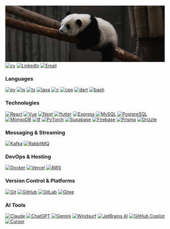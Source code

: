 <!-- PROJECT SHIELDS -->
<!--
*** I'm using markdown "reference style" links for readability.
*** Reference links are enclosed in brackets [ ] instead of parentheses ( ).
*** See the bottom of this document for the declaration of the reference variables
-->
[![My personal website](web-nav.jpg)](https://jsl1114.github.io)
[![cv][CV]](https://jsl1114.github.io/assets/jason_liu_cv.pdf)
[![LinkedIn][linkedin-shield]][linkedin-url]
[![Email][gmail-shield]][gmail-url]

### Languages
[![py][Python]](https://python.org)
[![js][JavaScript]](https://www.javascript.com/)
[![ts][TypeScript]](https://www.typescriptlang.org/)
[![java][Java]](https://java.com)
[![c][C]](https://en.wikipedia.org/wiki/C_(programming_language))
[![cpp][C++]](https://cplusplus.com/)
[![dart][Dart]](https://dart.dev/)
[![bash][Bash]](https://www.gnu.org/software/bash/)

### Technologies
[![React][React.js]][React-url]
[![Vue][Vue.js]][Vue-url]
[![Next][Next.js]][Next-url]
[![flutter][Flutter]](https://flutter.dev/)
[![Express][Express.js]][Express-url]
[![MySQL][Mysql]](https://www.mysql.com/)
[![PostgreSQL][PostgreSQL]](https://www.postgresql.org/)
[![MongoDB][MongoDB]](https://www.mongodb.com/)
[![tf][TensorFlow]](https://www.tensorflow.org/)
[![PyTorch][PyTorch]](https://pytorch.org/)
[![Supabase][Supabase]](https://supabase.com/)
[![Firebase][Firebase]](https://firebase.com/)
[![Prisma][Prisma]](https://Prisma.io/)
[![Drizzle][Drizzle]](https://orm.drizzle.team/)

### Messaging & Streaming
[![Kafka][Kafka]](https://kafka.apache.org/)
[![RabbitMQ][RabbitMQ]](https://www.rabbitmq.com/)

### DevOps & Hosting
[![Docker][Docker]](https://www.docker.com/)
[![Vercel][Vercel]](https://vercel.com/)
[![AWS][AWS]](https://aws.amazon.com/)

### Version Control & Platforms
[![Git][Git]](https://git-scm.com/)
[![GitHub][GitHub]](https://github.com/)
[![GitLab][GitLab]](https://gitlab.com/)
[![Gitee][Gitee]](https://gitee.com/)

### AI Tools
[![Claude][Claude]](https://claude.ai/)
[![ChatGPT][ChatGPT]](https://chat.openai.com/)
[![Gemini][Gemini]](https://gemini.google.com/app)
[![Windsurf][Windsurf]](https://Windsurf.com/)
[![JetBrains AI][JetBrains AI]](https://www.jetbrains.com/ai/)
[![GitHub Copilot][GitHub Copilot]](https://github.com/features/copilot)
[![Cursor][Cursor]]()



<!-- MARKDOWN LINKS & IMAGES -->
<!-- https://www.markdownguide.org/basic-syntax/#reference-style-links -->
[Flutter]: https://img.shields.io/badge/flutter-02569B?style=for-the-badge&logo=flutter&logoColor=fff
[Mysql]: https://img.shields.io/badge/mysql-4479A1?style=for-the-badge&logo=mysql&logoColor=fff
[PostgreSQL]: https://img.shields.io/badge/postgresql-4169E1?style=for-the-badge&logo=postgresql&logoColor=fff
[Supabase]: https://img.shields.io/badge/supabase-3FCF8E?style=for-the-badge&logo=supabase&logoColor=fff
[Firebase]: https://img.shields.io/badge/firebase-DD2C00?style=for-the-badge&logo=firebase&logoColor=fff
[Dart]: https://img.shields.io/badge/Dart-0175C2?style=for-the-badge&logo=dart&logoColor=fff
[CV]: https://img.shields.io/badge/CV-013243?style=for-the-badge&logo=files&logoColor=white
[Git]: https://img.shields.io/badge/Git-F05032?style=for-the-badge&logo=git&logoColor=white
[MongoDB]: https://img.shields.io/badge/MongoDB-47A248?style=for-the-badge&logo=mongodb&logoColor=white
[Express.js]: https://img.shields.io/badge/Express-000000?style=for-the-badge&logo=express&logoColor=white
[Express-url]: https://expressjs.com/
[wechat-shield]: https://img.shields.io/badge/-WECHAT-07C160?style=for-the-badge&logo=wechat&logoColor=white
[wechat-url]: <mailto:ljs11141118@gmail.com?subject=Wechat Request&body=Please send this email as is to get a automated response containing my WeChat info.>

[gmail-shield]: https://img.shields.io/badge/-EMAIL-1D77E0?style=for-the-badge&logo=gmail&logoColor=white
[gmail-url]: mailto:ljs11141118@gmail.com
[contributors-shield]: https://img.shields.io/github/contributors/github_username/repo_name.svg?style=for-the-badge
[contributors-url]: https://github.com/github_username/repo_name/graphs/contributors
[forks-shield]: https://img.shields.io/github/forks/github_username/repo_name.svg?style=for-the-badge
[forks-url]: https://github.com/github_username/repo_name/network/members
[stars-shield]: https://img.shields.io/github/stars/github_username/repo_name.svg?style=for-the-badge
[stars-url]: https://github.com/github_username/repo_name/stargazers
[issues-shield]: https://img.shields.io/github/issues/github_username/repo_name.svg?style=for-the-badge
[issues-url]: https://github.com/github_username/repo_name/issues
[license-shield]: https://img.shields.io/github/license/github_username/repo_name.svg?style=for-the-badge
[license-url]: https://github.com/github_username/repo_name/blob/master/LICENSE.txt
[linkedin-shield]: https://img.shields.io/badge/-LinkedIn-0A66C2?style=for-the-badge&logo=linkedin
[linkedin-url]: https://www.linkedin.com/in/jinsen-liu-63a778216/
[product-screenshot]: images/screenshot.png
[Next.js]: https://img.shields.io/badge/next.js-000000?style=for-the-badge&logo=nextdotjs&logoColor=white
[Next-url]: https://nextjs.org/
[React.js]: https://img.shields.io/badge/React.js-20232A?style=for-the-badge&logo=react&logoColor=white
[React-url]: https://reactjs.org/
[Vue.js]: https://img.shields.io/badge/Vue.js-35495E?style=for-the-badge&logo=vuedotjs&logoColor=white
[Vue-url]: https://vuejs.org/
[Angular.io]: https://img.shields.io/badge/Angular-DD0031?style=for-the-badge&logo=angular&logoColor=white
[Angular-url]: https://angular.io/
[Svelte.dev]: https://img.shields.io/badge/Svelte-4A4A55?style=for-the-badge&logo=svelte&logoColor=FF3E00
[Svelte-url]: https://svelte.dev/
[Laravel.com]: https://img.shields.io/badge/Laravel-FF2D20?style=for-the-badge&logo=laravel&logoColor=white
[Laravel-url]: https://laravel.com
[Bootstrap.com]: https://img.shields.io/badge/Bootstrap-563D7C?style=for-the-badge&logo=bootstrap&logoColor=white
[Bootstrap-url]: https://getbootstrap.com
[JQuery.com]: https://img.shields.io/badge/jQuery-0769AD?style=for-the-badge&logo=jquery&logoColor=white
[JQuery-url]: https://jquery.com 
[JavaScript]: https://img.shields.io/badge/JavaScript-black?style=for-the-badge&logo=javascript&logoColor=white
[Python]: https://img.shields.io/badge/Python-3776AB?style=for-the-badge&logo=python&logoColor=white
[Java]: https://img.shields.io/badge/Java-ff0000?style=for-the-badge
[C++]: https://img.shields.io/badge/C++-00599C?style=for-the-badge&logo=cplusplus&logoColor=white
[C]: https://img.shields.io/badge/C-A8B9CC?style=for-the-badge&logo=c&logoColor=white
[TypeScript]: https://img.shields.io/badge/typescript-3178C6?style=for-the-badge&logo=typescript&logoColor=white
[TensorFlow]: https://img.shields.io/badge/tensorflow-FF6F00?style=for-the-badge&logo=tensorflow&logoColor=white
[PyTorch]: https://img.shields.io/badge/pytorch-EE4C2C?style=for-the-badge&logo=pytorch&logoColor=white
[Prisma]: https://img.shields.io/badge/Prisma-2D3748?style=for-the-badge&logo=Prisma&logoColor=white
[Drizzle]: https://img.shields.io/badge/Drizzle-C5F74F?style=for-the-badge&logo=Drizzle&logoColor=white
[Docker]: https://img.shields.io/badge/Docker-2496ED?style=for-the-badge&logo=Docker&logoColor=white
[Kafka]: https://img.shields.io/badge/Apache%20Kafka-231F20?style=for-the-badge&logo=apachekafka&logoColor=white
[RabbitMQ]: https://img.shields.io/badge/RabbitMQ-FF6600?style=for-the-badge&logo=rabbitmq&logoColor=white
[Bash]: https://img.shields.io/badge/Bash-4EAA25?style=for-the-badge&logo=gnubash&logoColor=white
[GitHub]: https://img.shields.io/badge/GitHub-181717?style=for-the-badge&logo=github&logoColor=white
[GitLab]: https://img.shields.io/badge/GitLab-FC6D26?style=for-the-badge&logo=gitlab&logoColor=white
[Gitee]: https://img.shields.io/badge/Gitee-C71D23?style=for-the-badge&logo=gitee&logoColor=white
[Claude]: https://img.shields.io/badge/Claude-000000?style=for-the-badge&logo=anthropic&logoColor=white
[Vercel]: https://img.shields.io/badge/Vercel-000000?style=for-the-badge&logo=vercel&logoColor=white
[Stripe]: https://img.shields.io/badge/Stripe-635BFF?style=for-the-badge&logo=stripe&logoColor=white
[AWS]: https://img.shields.io/badge/AWS-232F3E?style=for-the-badge&logo=amazonaws&logoColor=white
[GitHub Copilot]: https://img.shields.io/badge/GitHub%20Copilot-000000?style=for-the-badge&logo=githubcopilot&logoColor=white
[ChatGPT]: https://img.shields.io/badge/ChatGPT-000?style=for-the-badge&logo=openai&logoColor=white
[Gemini]: https://img.shields.io/badge/Gemini-000000?style=for-the-badge&logo=googlegemini&logoColor=white
[CodeWhisperer]: https://img.shields.io/badge/CodeWhisperer-232F3E?style=for-the-badge&logo=amazonaws&logoColor=white
[Tabnine]: https://img.shields.io/badge/Tabnine-00B6F0?style=for-the-badge&logo=tabnine&logoColor=white
[Windsurf]: https://img.shields.io/badge/Windsurf-000?style=for-the-badge&logo=Windsurf&logoColor=white
[Cody]: https://img.shields.io/badge/Cody-6735DC?style=for-the-badge&logo=sourcegraph&logoColor=white
[Ghostwriter]: https://img.shields.io/badge/Ghostwriter-F26207?style=for-the-badge&logo=replit&logoColor=white
[JetBrains AI]: https://img.shields.io/badge/JetBrains%20AI-000000?style=for-the-badge&logo=jetbrains&logoColor=white
[Cursor]: https://img.shields.io/badge/Cursor-000?style=for-the-badge&logo=cursor&logoColor=white